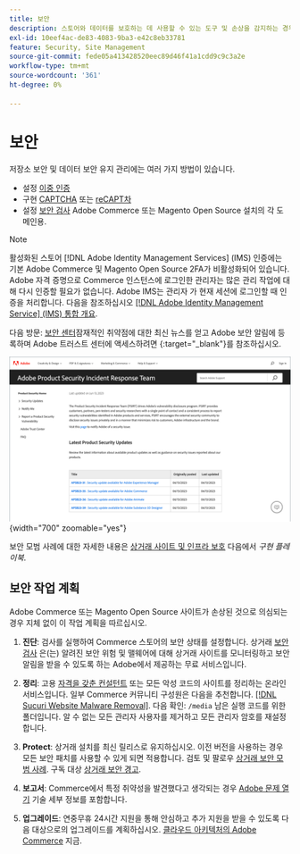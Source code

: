 ```yaml
---
title: 보안
description: 스토어와 데이터를 보호하는 데 사용할 수 있는 도구 및 손상을 감지하는 경우 보안 작업 계획에 대한 지침에 대해 알아봅니다.
exl-id: 10eef4ac-de83-4083-9ba3-e42c8eb33781
feature: Security, Site Management
source-git-commit: fede05a413428520eec89d46f41a1cdd9c9c3a2e
workflow-type: tm+mt
source-wordcount: '361'
ht-degree: 0%

---
```


# 보안

저장소 보안 및 데이터 보안 유지 관리에는 여러 가지 방법이 있습니다.

- 설정 [이중 인증](security-two-factor-authentication.md)
- 구현 [CAPTCHA](security-captcha.md) 또는 [reCAPT차](security-google-recaptcha.md)
- 설정 [보안 검사](security-scan.md) Adobe Commerce 또는 Magento Open Source 설치의 각 도메인용.

>[!NOTE]
>
>활성화된 스토어 [!DNL Adobe Identity Management Services] (IMS) 인증에는 기본 Adobe Commerce 및 Magento Open Source 2FA가 비활성화되어 있습니다. Adobe 자격 증명으로 Commerce 인스턴스에 로그인한 관리자는 많은 관리 작업에 대해 다시 인증할 필요가 없습니다. Adobe IMS는 관리자 가 현재 세션에 로그인할 때 인증을 처리합니다. 다음을 참조하십시오 [[!DNL Adobe Identity Management Service] (IMS) 통합 개요](../getting-started/adobe-ims-integration-overview.md).

다음 방문: [보안 센터](https://helpx.adobe.com/security.html)잠재적인 취약점에 대한 최신 뉴스를 얻고 Adobe 보안 알림에 등록하며 Adobe 트러스트 센터에 액세스하려면 {:target=&quot;_blank&quot;}를 참조하십시오.

![보안 센터](./assets/product-security-home.png){width="700" zoomable="yes"}

보안 모범 사례에 대한 자세한 내용은 [상거래 사이트 및 인프라 보호](https://experienceleague.adobe.com/docs/commerce-operations/implementation-playbook/best-practices/launch/security-best-practices.html) 다음에서 _구현 플레이북_.

## 보안 작업 계획

Adobe Commerce 또는 Magento Open Source 사이트가 손상된 것으로 의심되는 경우 지체 없이 이 작업 계획을 따르십시오.

1. **진단**: 검사를 실행하여 Commerce 스토어의 보안 상태를 설정합니다. 상거래 [보안 검사](security-scan.md) 은(는) 알려진 보안 위험 및 맬웨어에 대해 상거래 사이트를 모니터링하고 보안 알림을 받을 수 있도록 하는 Adobe에서 제공하는 무료 서비스입니다.

1. **정리**: 고용 [자격을 갖춘 컨설턴트](https://solutionpartners.adobe.com/s/directory/?partner_type=1) 또는 모든 악성 코드의 사이트를 정리하는 온라인 서비스입니다. 일부 Commerce 커뮤니티 구성원은 다음을 추천합니다. [[!DNL Sucuri Website Malware Removal]](https://sucuri.net/website-antivirus/malware-removal). 다음 확인: `/media` 남은 실행 코드를 위한 폴더입니다. 알 수 없는 모든 관리자 사용자를 제거하고 모든 관리자 암호를 재설정합니다.

1. **Protect**: 상거래 설치를 최신 릴리스로 유지하십시오. 이전 버전을 사용하는 경우 모든 보안 패치를 사용할 수 있게 되면 적용합니다. 검토 및 팔로우 [상거래 보안 모범 사례](https://www.adobe.com/content/dam/cc/en/trust-center/ungated/whitepapers/experience-cloud/adobe-commerce-best-practices-guide.pdf). 구독 대상 [상거래 보안 경고](https://www.adobe.com/subscription/adbeSecurityNotifications.html).

1. **보고서**: Commerce에서 특정 취약성을 발견했다고 생각되는 경우 [Adobe 문제 열기](https://hackerone.com/adobe?type=team) 기술 세부 정보를 포함합니다.

1. **업그레이드**: 연중무휴 24시간 지원을 통해 안심하고 추가 지원을 받을 수 있도록 다음 대상으로의 업그레이드를 계획하십시오. [클라우드 아키텍처의 Adobe Commerce](https://business.adobe.com/products/magento/cloud-delivery.html) 지금.
